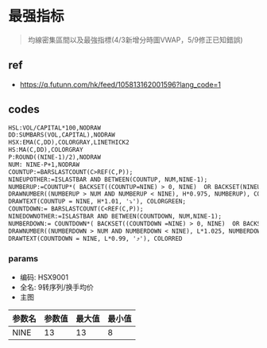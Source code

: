 # 最强指标

> 均線密集區間以及最強指標(4/3新增分時圖VWAP，5/9修正已知錯誤)

## ref

- https://q.futunn.com/hk/feed/105813162001596?lang_code=1

## codes

```txt
HSL:VOL/CAPITAL*100,NODRAW
DD:SUMBARS(VOL,CAPITAL),NODRAW
HSX:EMA(C,DD),COLORGRAY,LINETHICK2
HS:MA(C,DD),COLORGRAY
P:ROUND((NINE-1)/2),NODRAW
NUM: NINE-P+1,NODRAW
COUNTUP:=BARSLASTCOUNT(C>REF(C,P));
NINEUPOTHER:=ISLASTBAR AND BETWEEN(COUNTUP, NUM,NINE-1);
NUMBERUP:=COUNTUP*( BACKSET((COUNTUP=NINE) > 0, NINE)  OR BACKSET(NINEUPOTHER > 0, COUNTUP))
DRAWNUMBER((NUMBERUP > NUM AND NUMBERUP < NINE), H*0.975, NUMBERUP), COLORGREEN, LINETHICK2;
DRAWTEXT(COUNTUP = NINE, H*1.01, '⤵️'), COLORGREEN;
COUNTDOWN:= BARSLASTCOUNT(C<REF(C,P));
NINEDOWNOTHER:=ISLASTBAR AND BETWEEN(COUNTDOWN, NUM,NINE-1);
NUMBERDOWN:= COUNTDOWN*( BACKSET((COUNTDOWN =NINE) > 0, NINE)  OR BACKSET(NINEDOWNOTHER > 0, COUNTDOWN))
DRAWNUMBER((NUMBERDOWN > NUM AND NUMBERDOWN < NINE), L*1.025, NUMBERDOWN), COLORRED, LINETHICK2;
DRAWTEXT(COUNTDOWN = NINE, L*0.99, '⤴️'), COLORRED
```

### params

- 编码: HSX9001
- 全名: 9转序列/换手均价
- 主图

|参数名|参数值|最大值|最小值|
|--|--|--|--|
|NINE|13|13|8|

